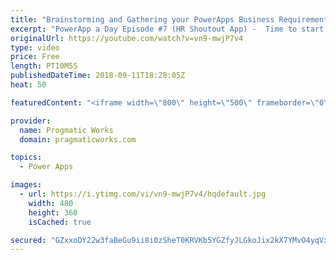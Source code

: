 ```yaml
---
title: "Brainstorming and Gathering your PowerApps Business Requirements"
excerpt: "PowerApp a Day Episode #7 (HR Shoutout App) -  Time to start up a new PowerApps application. In this live session, you'll watch a real brainstorming session while we build the application on the whiteboard and in mockup software Balsamiq.  Power App and Power Platform Training : https://pragmaticworks.com/training/on-demand-training"
originalUrl: https://youtube.com/watch?v=vn9-mwjP7v4
type: video
price: Free
length: PT10M5S
publishedDateTime: 2018-09-11T18:28:05Z
heat: 50

featuredContent: "<iframe width=\"800\" height=\"500\" frameborder=\"0\" src=\"https://www.youtube.com/embed/vn9-mwjP7v4\" allow=\"accelerometer; autoplay; encrypted-media; gyroscope; picture-in-picture\" allowfullscreen></iframe>"

provider:
  name: Progmatic Works
  domain: pragmaticworks.com

topics:
  - Power Apps

images:
  - url: https://i.ytimg.com/vi/vn9-mwjP7v4/hqdefault.jpg
    width: 480
    height: 360
    isCached: true

secured: "GZxxoDY22w3faBeGu9ii8i0zSheT0KRVKb5YGZfyJLGkoJix2kX7YMvO4yqVxdnV9BJX7OG0E/Cn3QJUSGn6DPWl8mVcs/uaNMH3lziKZqIfFeIx2MJgXWi55T0+Rl4YIBMEIIe7LPDhLk37vbLN5NE48djNfk+3aCMSSKVYcLZB6w+CuSu9uvrLUg7itHY4w/vXPvqeWozZXhtKy5tlDG4a0PTi1Xwoc+G2AQWHhZqO0kZyYe4ZAMtRfx/h9C+7EXnm2aF5kgZmONFnz7qjSlhx3bnqpylZwlohw1cxN6gAUGDXFAqmDkZmFSsWJLDZMbHhoV6kbLfeCWhN4IpiSYW4ocH391bJfjxDBz9UTF0D3QP87taSuhUi6CmQifkcp06Ws1xvriuQ+sIDUukElc23ZClT4JpRk8q2fysXzFs=;zLZNK+jO4GwD9ZGUA/rwQg=="
---
```


